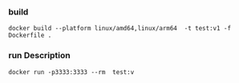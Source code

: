 ### build
```
docker build --platform linux/amd64,linux/arm64  -t test:v1 -f Dockerfile .
```
### run Description
```
docker run -p3333:3333 --rm  test:v
```